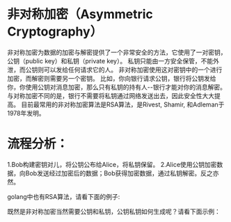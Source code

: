 # 非对称加密（Asymmetric Cryptography）
非对称加密为数据的加密与解密提供了一个非常安全的方法，它使用了一对密钥，公钥（public key）和私钥（private key）。
私钥只能由一方安全保管，不能外泄，而公钥则可以发给任何请求它的人。
非对称加密使用这对密钥中的一个进行加密，而解密则需要另一个密钥。
比如，你向银行请求公钥，银行将公钥发给你，你使用公钥对消息加密，那么只有私钥的持有人--银行才能对你的消息解密。
与对称加密不同的是，银行不需要将私钥通过网络发送出去，因此安全性大大提高。
目前最常用的非对称加密算法是RSA算法，是Rivest, Shamir, 和Adleman于1978年发明。

# 流程分析：
1.Bob构建密钥对儿，将公钥公布给Alice，将私钥保留。
2.Alice使用公钥加密数据，向Bob发送经过加密后的数据；Bob获得加密数据，通过私钥解密。反之亦然。


golang中也有RSA算法，请看下面的例子:

既然是非对称加密当然需要公钥和私钥，公钥私钥如何生成呢？请看下面示例：
